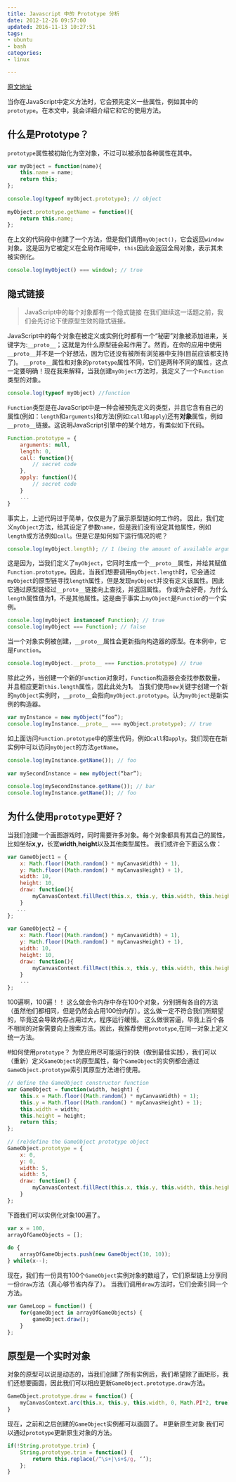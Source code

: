 ```yaml
---
title: Javascript 中的 Prototype 分析
date: 2012-12-26 09:57:00
updated: 2016-11-13 10:27:51
tags: 
- ubuntu
- bash
categories: 
- linux

---
```

[原文地址](http://code.tutsplus.com/tutorials/prototypes-in-javascript--net-24949)

当你在JavaScript中定义方法时，它会预先定义一些属性，例如其中的`prototype`。在本文中，我会详细介绍它和它的使用方法。

## 什么是Prototype？
`prototype`属性被初始化为空对象，不过可以被添加各种属性在其中。

```js
var myObject = function(name){
    this.name = name;
    return this;
};
 
console.log(typeof myObject.prototype); // object
 
myObject.prototype.getName = function(){
    return this.name;
};
```


<!--more-->


在上文的代码段中创建了一个方法，但是我们调用`myObject()`，它会返回`window`对象。这是因为它被定义在全局作用域中，`this`因此会返回全局对象，表示其未被实例化。

```js
console.log(myObject() === window); // true
```

## 隐式链接
> JavaScript中的每个对象都有一个隐式链接
> 在我们继续这一话题之前，我们会先讨论下使原型生效的隐式链接。

JavaScript中的每个对象在被定义或实例化时都有一个“秘密”对象被添加进来，关键字为:`__proto__`；这就是为什么原型链会起作用了。然而，在你的应用中使用`__proto__`并不是一个好想法，因为它还没有被所有浏览器中支持(目前应该都支持了)。
`__proto__`属性和对象的`prototype`属性不同，它们是两种不同的属性，这点一定要明确！现在我来解释，当我创建`myObject`方法时，我定义了一个`Function`类型的对象。

```js
console.log(typeof myObject) //function
```

`Function`类型是在JavaScript中是一种会被预先定义的类型，并且它含有自己的属性(例如：`length`和`arguments`)和方法(例如:`call`和`apply`)还有**对象**属性，例如`__proto__`链接。这说明JavaScript引擎中的某个地方，有类似如下代码。

```js
Function.prototype = {
    arguments: null,
    length: 0,
    call: function(){
        // secret code
    },
    apply: function(){
        // secret code
    }
    ...
}
```

事实上，上述代码过于简单，仅仅是为了展示原型链如何工作的。
因此，我们定义`myObject`方法，给其设定了参数`name`，但是我们没有设定其他属性，例如`length`或方法例如`call`。但是它是如何如下运行情况的呢？

```js
console.log(myObject.length); // 1 (being the amount of available arguments)
```

这是因为，当我们定义了`myObject`，它同时生成一个`__proto__`属性，并给其赋值`Function.prototype`。因此，当我们想要调用`myObject.length`时，它会通过`myObject`的原型链寻找`length`属性，但是发现`myObject`并没有定义该属性。因此它通过原型链经过`__proto__`链接向上查找，并返回属性。
你或许会好奇，为什么`length`属性值为**1**，不是其他属性。这是由于事实上`myObject`是`Function`的一个实例。

```js
console.log(myObject instanceof Function); // true
console.log(myObject === Function); // false
```

当一个对象实例被创建，`__proto__`属性会更新指向构造器的原型。在本例中，它是`Function`。

```js
console.log(myObject.__proto__ === Function.prototype) // true
```

除此之外，当创建一个新的`Function`对象时，`Function`构造器会查找参数数量，并且相应更新`this.length`属性，因此此处为**1**。
当我们使用`new`关键字创建一个新的`myObject`实例时，`__proto__`会指向`myObject.prototype`。认为`myObject`是新实例的构造器。

```js
var myInstance = new myObject(“foo”);
console.log(myInstance.__proto__ === myObject.prototype); // true
```

如上面访问`Function.prototype`中的原生代码，例如`call`和`apply`。我们现在在新实例中可以访问`myObject`的方法`getName`。

```js
console.log(myInstance.getName()); // foo
 
var mySecondInstance = new myObject(“bar”);
 
console.log(mySecondInstance.getName()); // bar
console.log(myInstance.getName()); // foo
```

## 为什么使用`prototype`更好？
当我们创建一个画图游戏时，同时需要许多对象。每个对象都具有其自己的属性，比如坐标**x**,**y**，长宽**width**,**height**以及其他类型属性。
我们或许会下面这么做：

```js
var GameObject1 = {
    x: Math.floor((Math.random() * myCanvasWidth) + 1),
    y: Math.floor((Math.random() * myCanvasHeight) + 1),
    width: 10,
    height: 10,
    draw: function(){
        myCanvasContext.fillRect(this.x, this.y, this.width, this.height);
    }
   ...
};
 
var GameObject2 = {
    x: Math.floor((Math.random() * myCanvasWidth) + 1),
    y: Math.floor((Math.random() * myCanvasHeight) + 1),
    width: 10,
    height: 10,
    draw: function(){
        myCanvasContext.fillRect(this.x, this.y, this.width, this.height);
    }
    ...
};
```

100遍啊，100遍！！
这么做会令内存中存在100个对象，分别拥有各自的方法（虽然他们都相同，但是仍然会占用100份内存）。这么做一定不符合我们所期望的，毕竟这会导致内存占用过大，程序运行缓慢。
这么做很苦逼，毕竟上百个各不相同的对象需要向上搜索方法。因此，我推荐使用`prototype`,在同一对象上定义统一方法。

#如何使用`prototype`？
为使应用尽可能运行的快（做到最佳实践），我们可以（重新）定义`GameObject`的原型属性，每个`GameObject`的实例都会通过`GameObject.prototype`索引其原型方法进行使用。

```js
// define the GameObject constructor function
var GameObject = function(width, height) {
    this.x = Math.floor((Math.random() * myCanvasWidth) + 1);
    this.y = Math.floor((Math.random() * myCanvasHeight) + 1);
    this.width = width;
    this.height = height;
    return this;
};
 
// (re)define the GameObject prototype object
GameObject.prototype = {
    x: 0,
    y: 0,
    width: 5,
    width: 5,
    draw: function() {
        myCanvasContext.fillRect(this.x, this.y, this.width, this.height);
    }
};
```

下面我们可以实例化对象100遍了。

```js
var x = 100,
arrayOfGameObjects = [];
 
do {
    arrayOfGameObjects.push(new GameObject(10, 10));
} while(x--);
```

现在，我们有一份具有100个`GameObject`实例对象的数组了，它们原型链上分享同一份`draw`方法（真心够节省内存了）。
当我们调用`draw`方法时，它们会索引同一个方法。

```js
var GameLoop = function() {
    for(gameObject in arrayOfGameObjects) {
        gameObject.draw();
    }
};
```

## 原型是一个实时对象
对象的原型可以说是动态的，当我们创建了所有实例后，我们希望除了画矩形，我们还想要画圆，因此我们可以相应更新`GameObject.prototype.draw`方法。

```js
GameObject.prototype.draw = function() {
    myCanvasContext.arc(this.x, this.y, this.width, 0, Math.PI*2, true);
}
```

现在，之前和之后创建的`GameObject`实例都可以画圆了。
#更新原生对象
我们可以通过`prototype`更新原生对象的方法。

```js
if(!String.prototype.trim) {
    String.prototype.trim = function() {
        return this.replace(/^\s+|\s+$/g, ‘’);
    };
}
```
